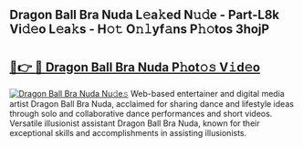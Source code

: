 ## Dragon Ball Bra Nuda L𝚎a𝚔ed N𝚞𝚍e - Part-L8k Vi𝚍𝚎o L𝚎a𝚔s - H𝚘𝚝 O𝚗𝚕yf𝚊ns P𝚑𝚘tos 3hojP

# <h2><a href="http://kf236g8.oniu.top/?m=Dragon+Ball+Bra+Nuda">🔗👉 🔴 Dragon Ball Bra Nuda P𝚑ot𝚘𝚜 V𝚒d𝚎o</a></h2>

[![Dragon Ball Bra Nuda Nu𝚍e𝚜](https://i.imgur.com/0qMVB7G.gif)](http://kf236g8.oniu.top/?m=Dragon+Ball+Bra+Nuda)
Web-based entertainer and digital media artist Dragon Ball Bra Nuda, acclaimed for sharing dance and lifestyle ideas through solo and collaborative dance performances and short videos. Versatile illusionist assistant Dragon Ball Bra Nuda, known for their exceptional skills and accomplishments in assisting illusionists.  
